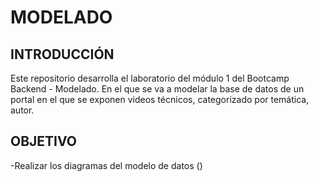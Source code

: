 # MODELADO

## INTRODUCCIÓN

Este repositorio desarrolla el laboratorio del módulo 1 del Bootcamp Backend - Modelado. En el que se va a modelar la base de datos de un portal en el que se exponen videos técnicos, categorizado por temática, autor.

## OBJETIVO

-Realizar los diagramas del modelo de datos ()
